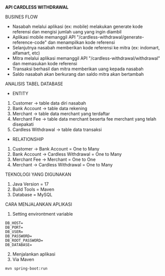 **API CARDLESS WITHDRAWAL**

BUSINES FLOW
- Nasabah melalui aplikasi (ex: mobile) melakukan generate kode referensi dan mengisi jumlah uang yang ingin diambil
- Aplikasi mobile memanggil API "/cardless-withdrawal/generate-reference-code" dan menampilkan kode referensi
- Selanjutnya nasabah memberikan kode referensi ke mitra (ex: indomart, alfamart, etc)
- Mitra melalui aplikasi memanggil API "/cardless-withdrawal/withdrawal" dan memasukan kode referensi
- Transaksi berhasil dan mitra memberikan uang kepada nasabah
- Saldo nasabah akan berkurang dan saldo mitra akan bertambah

ANALISIS TABEL DATABASE
- ENTITY
1. Customer -> table data diri nasabah
2. Bank Account -> table data rekening
3. Merchant -> table data merchant yang terdaftar
4. Merchant Fee -> table data merchant beserta fee merchant yang telah disepakati
5. Cardless Withdrawal -> table data transaksi

- RELATIONSHIP
1. Customer -> Bank Account = One to Many
2. Bank Account -> Cardless Withdrawal = One to Many
3. Merchant Fee -> Merchant = One to One
4. Merchant -> Cardless Withdrawal = One to Many

TEKNOLOGI YANG DIGUNAKAN
1. Java Version = 17
2. Build Tools = Maven
3. Database = MySQL

CARA MENJALANKAN APLIKASI
1. Setting environtment variable
```shell
DB_HOST=
DB_PORT=
DB_USER=
DB_PASSWORD=
DB_ROOT_PASSWORD=
DB_DATABASE=
```
2. Menjalankan aplikasi
3. Via Maven
```shell
mvn spring-boot:run 
```